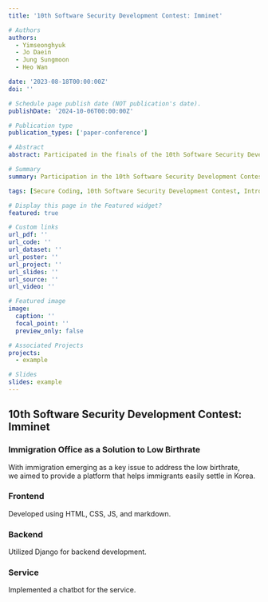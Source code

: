```yaml
---
title: '10th Software Security Development Contest: Imminet'

# Authors
authors:
  - Yimseonghyuk
  - Jo Daein
  - Jung Sungmoon
  - Heo Wan

date: '2023-08-18T00:00:00Z'
doi: ''

# Schedule page publish date (NOT publication's date).
publishDate: '2024-10-06T00:00:00Z'

# Publication type
publication_types: ['paper-conference']

# Abstract
abstract: Participated in the finals of the 10th Software Security Development Contest.

# Summary
summary: Participation in the 10th Software Security Development Contest

tags: [Secure Coding, 10th Software Security Development Contest, Introduction]

# Display this page in the Featured widget?
featured: true

# Custom links
url_pdf: ''
url_code: ''
url_dataset: ''
url_poster: ''
url_project: ''
url_slides: ''
url_source: ''
url_video: ''

# Featured image
image:
  caption: ''
  focal_point: ''
  preview_only: false

# Associated Projects
projects:
  - example

# Slides
slides: example
---
```


## 10th Software Security Development Contest: Imminet ##

### Immigration Office as a Solution to Low Birthrate ###

With immigration emerging as a key issue to address the low birthrate,  
we aimed to provide a platform that helps immigrants easily settle in Korea.

### Frontend ###

Developed using HTML, CSS, JS, and markdown.

### Backend ###

Utilized Django for backend development.

### Service ###

Implemented a chatbot for the service.
